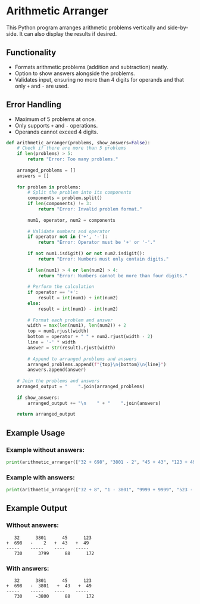 # Arithmetic Arranger

This Python program arranges arithmetic problems vertically and side-by-side. It can also display the results if desired.

## **Functionality**
- Formats arithmetic problems (addition and subtraction) neatly.
- Option to show answers alongside the problems.
- Validates input, ensuring no more than 4 digits for operands and that only `+` and `-` are used.

## **Error Handling**
- Maximum of 5 problems at once.
- Only supports `+` and `-` operations.
- Operands cannot exceed 4 digits.

```python
def arithmetic_arranger(problems, show_answers=False):
    # Check if there are more than 5 problems
    if len(problems) > 5:
        return "Error: Too many problems."
    
    arranged_problems = []
    answers = []
    
    for problem in problems:
        # Split the problem into its components
        components = problem.split()
        if len(components) != 3:
            return "Error: Invalid problem format."
        
        num1, operator, num2 = components
        
        # Validate numbers and operator
        if operator not in ('+', '-'):
            return "Error: Operator must be '+' or '-'."
        
        if not num1.isdigit() or not num2.isdigit():
            return "Error: Numbers must only contain digits."
        
        if len(num1) > 4 or len(num2) > 4:
            return "Error: Numbers cannot be more than four digits."
        
        # Perform the calculation
        if operator == '+':
            result = int(num1) + int(num2)
        else:
            result = int(num1) - int(num2)
        
        # Format each problem and answer
        width = max(len(num1), len(num2)) + 2
        top = num1.rjust(width)
        bottom = operator + " " + num2.rjust(width - 2)
        line = '-' * width
        answer = str(result).rjust(width)
        
        # Append to arranged problems and answers
        arranged_problems.append(f"{top}\n{bottom}\n{line}")
        answers.append(answer)
    
    # Join the problems and answers
    arranged_output = "    ".join(arranged_problems)
    
    if show_answers:
        arranged_output += "\n    " + "    ".join(answers)
    
    return arranged_output
```

## **Example Usage**

### Example without answers:

```python
print(arithmetic_arranger(["32 + 698", "3801 - 2", "45 + 43", "123 + 49"]))
```

### Example with answers:

```python
print(arithmetic_arranger(["32 + 8", "1 - 3801", "9999 + 9999", "523 - 49"], True))
```

## **Example Output**

### Without answers:

```
   32      3801      45      123
+  698   -    2   +  43   +  49
-----    -----    ----    -----
   730      3799      88      172
```

### With answers:

```
   32      3801      45      123
+  698   -  3801   +  43   +  49
-----    -----    ----    -----
   730     -3800      88      172
```
